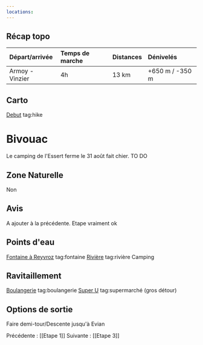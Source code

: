 ```yaml
---
locations: 
---
```

## Récap topo

| Départ/arrivée                                           | Temps de marche | Distances | Dénivelés         |
| :------------------------------------------------------- | :-------------- | :-------- | :---------------- |
| Armoy - Vinzier                                          | 4h              | 13 km     | +650 m / -350 m   |
## Carto
[Debut](geo:46.3479165,6.5195025) tag:hike
# Bivouac
Le camping de l'Essert ferme le 31 août fait chier. TO DO
## Zone Naturelle
Non
## Avis
A ajouter à la précédente. Etape vraiment ok
## Points d'eau
[Fontaine à Reyvroz](geo:46.328037,6.564864) tag:fontaine
[Rivière](geo:46.324723,6.58641) tag:rivière
Camping
## Ravitaillement
[Boulangerie](geo:46.34814359774065,6.519770299315706) tag:boulangerie
[Super U](geo:46.351989600850565,6.616889855582651) tag:supermarché (gros détour)
## Options de sortie
Faire demi-tour/Descente jusqu'à Evian

Précédente : [[Etape 1]]
Suivante : [[Etape 3]]